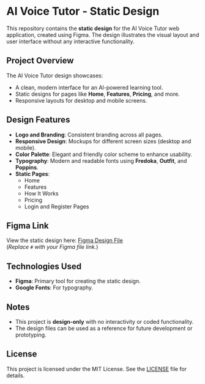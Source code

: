 # AI Voice Tutor - Static Design

This repository contains the **static design** for the AI Voice Tutor web application, created using Figma. The design illustrates the visual layout and user interface without any interactive functionality.

## Project Overview

The AI Voice Tutor design showcases:
- A clean, modern interface for an AI-powered learning tool.
- Static designs for pages like **Home**, **Features**, **Pricing**, and more.
- Responsive layouts for desktop and mobile screens.

## Design Features

- **Logo and Branding**: Consistent branding across all pages.
- **Responsive Design**: Mockups for different screen sizes (desktop and mobile).
- **Color Palette**: Elegant and friendly color scheme to enhance usability.
- **Typography**: Modern and readable fonts using **Fredoka**, **Outfit**, and **Poppins**.
- **Static Pages**:
  - Home
  - Features
  - How It Works
  - Pricing
  - Login and Register Pages

## Figma Link

View the static design here: [Figma Design File](https://www.figma.com/design/dJ3Ep117E420Cz55ZkKoch/Untitled?node-id=0-1&p=f&t=WSPiOFCM0jcnHGy2-0)  
(*Replace `#` with your Figma file link.*)



## Technologies Used

- **Figma**: Primary tool for creating the static design.
- **Google Fonts**: For typography.

## Notes

- This project is **design-only** with no interactivity or coded functionality.
- The design files can be used as a reference for future development or prototyping.

## License

This project is licensed under the MIT License. See the [LICENSE](LICENSE) file for details.
